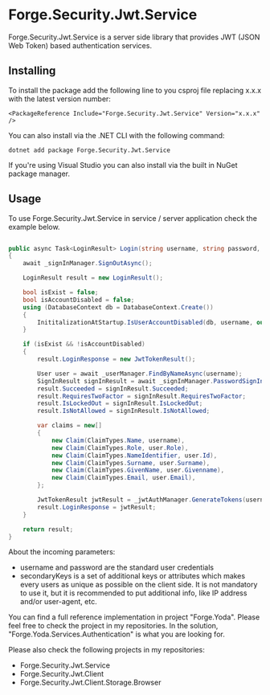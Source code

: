 # Forge.Security.Jwt.Service
Forge.Security.Jwt.Service is a server side library that provides JWT (JSON Web Token) based authentication services.


## Installing

To install the package add the following line to you csproj file replacing x.x.x with the latest version number:

```
<PackageReference Include="Forge.Security.Jwt.Service" Version="x.x.x" />
```

You can also install via the .NET CLI with the following command:

```
dotnet add package Forge.Security.Jwt.Service
```

If you're using Visual Studio you can also install via the built in NuGet package manager.


## Usage
To use Forge.Security.Jwt.Service in service / server application check the example below.

```c#

public async Task<LoginResult> Login(string username, string password, IEnumerable<JwtKeyValuePair> secondaryKeys)
{
	await _signInManager.SignOutAsync();

	LoginResult result = new LoginResult();

	bool isExist = false;
	bool isAccountDisabled = false;
	using (DatabaseContext db = DatabaseContext.Create())
	{
		InititalizationAtStartup.IsUserAccountDisabled(db, username, out isExist, out isAccountDisabled);
	}

	if (isExist && !isAccountDisabled)
	{
		result.LoginResponse = new JwtTokenResult();

		User user = await _userManager.FindByNameAsync(username);
		SignInResult signInResult = await _signInManager.PasswordSignInAsync(user, password, false, false);
		result.Succeeded = signInResult.Succeeded;
		result.RequiresTwoFactor = signInResult.RequiresTwoFactor;
		result.IsLockedOut = signInResult.IsLockedOut;
		result.IsNotAllowed = signInResult.IsNotAllowed;

		var claims = new[]
		{
			new Claim(ClaimTypes.Name, username),
			new Claim(ClaimTypes.Role, user.Role),
			new Claim(ClaimTypes.NameIdentifier, user.Id),
			new Claim(ClaimTypes.Surname, user.Surname),
			new Claim(ClaimTypes.GivenName, user.Givenname),
			new Claim(ClaimTypes.Email, user.Email),
		};

		JwtTokenResult jwtResult = _jwtAuthManager.GenerateTokens(username, claims, DateTime.UtcNow, secondaryKeys);
		result.LoginResponse = jwtResult;
	}

	return result;
}

```

About the incoming parameters:
- username and password are the standard user credentials
- secondaryKeys is a set of additional keys or attributes which makes every users as unique as possible on the client side.
	It is not mandatory to use it, but it is recommended to put additional info, like IP address and/or user-agent, etc.

You can find a full reference implementation in project "Forge.Yoda". Please feel free to check the project in my repositories.
In the solution, "Forge.Yoda.Services.Authentication" is what you are looking for.


Please also check the following projects in my repositories:
- Forge.Security.Jwt.Service
- Forge.Security.Jwt.Client
- Forge.Security.Jwt.Client.Storage.Browser
